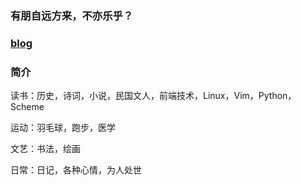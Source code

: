 
### 有朋自远方来，不亦乐乎？

### [blog](https://hiddaorear.github.io/)

### 简介

读书：历史，诗词，小说，民国文人，前端技术，Linux，Vim，Python，Scheme

运动：羽毛球，跑步，医学

文艺：书法，绘画

日常：日记，各种心情，为人处世

